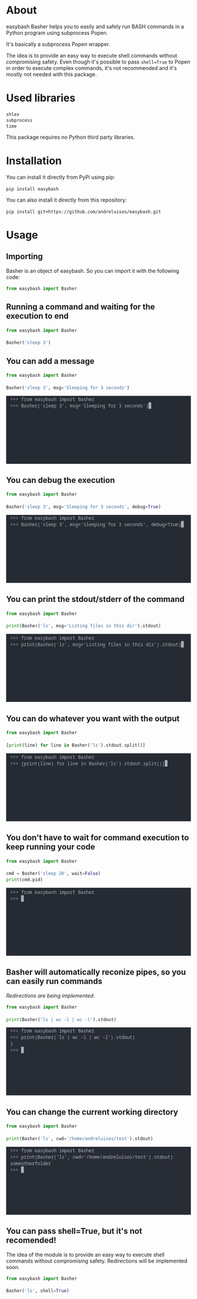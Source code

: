 # About

easybash Basher helps you to easily and safely run BASH commands in a Python program using subprocess Popen.

It's basically a subprocess Popen wrapper.

The idea is to provide an easy way to execute shell commands without compromising safety. Even though it's possible to pass `shell=True` to Popen in order to execute complex commands, it's not recommended and it's mostly not needed with this package.

# Used libraries

```
shlex
subprocess
time
```

This package requires no Python third party libraries.

# Installation

You can install it directly from PyPi using pip:

`pip install easybash`

You can also install it directly from this repository:

`pip install git+https://github.com/andreluisos/easybash.git`

# Usage

## Importing
Basher is an object of easybash. So you can import it with the following code:

```python
from easybash import Basher
```

## Running a command and waiting for the execution to end

```python
from easybash import Basher

Basher('sleep 3')
```
## You can add a message 

```python
from easybash import Basher

Basher('sleep 3', msg='Sleeping for 3 seconds')
```
![msg example](https://github.com/andreluisos/easybash/raw/master/img/1.gif)

## You can debug the execution

```python
from easybash import Basher

Basher('sleep 3', msg='Sleeping for 3 seconds', debug=True)
```
![debug example](https://github.com/andreluisos/easybash/raw/master/img/2.gif)

## You can print the stdout/stderr of the command

```python
from easybash import Basher

print(Basher('ls', msg='Listing files in this dir').stdout)
```
![stdout1 example](https://github.com/andreluisos/easybash/raw/master/img/3.gif)

## You can do whatever you want with the output

```python
from easybash import Basher

[print(line) for line in Basher('ls').stdout.split()]
```
![stdout2 example](https://github.com/andreluisos/easybash/raw/master/img/4.gif)

## You don't have to wait for command execution to keep running your code

```python
from easybash import Basher

cmd = Basher('sleep 20', wait=False)
print(cmd.pid)
```
![wait example](https://github.com/andreluisos/easybash/raw/master/img/5.gif)

## Basher will automatically reconize pipes, so you can easily run commands
*Redirections are being implemented*.
```python
from easybash import Basher

print(Basher('ls | wc -l | wc -l').stdout)
```
![pipe example](https://github.com/andreluisos/easybash/raw/master/img/6.png)

## You can change the current working directory

```python
from easybash import Basher

print(Basher('ls', cwd='/home/andreluisos/test').stdout)
```
![cwd example](https://github.com/andreluisos/easybash/raw/master/img/7.png)

## You can pass shell=True, but it's not recomended!
The idea of the module is to provide an easy way to execute shell commands without compromising safety.
Redirections will be implemented soon.

```python
from easybash import Basher

Basher('ls', shell=True)
```
